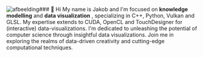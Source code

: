 ![afbeelding](https://github.com/CorrelateVisuals/CorrelateVisuals/assets/29612365/a10573fe-de2e-4c7a-8164-0d808ca74701)### 👋 Hi
My name is Jakob and I'm focused on **knowledge modelling** and **data visualization** , specializing in C++, Python, Vulkan and GLSL. My expertise extends to CUDA, OpenCL and TouchDesigner for (interactive) data-visualizations. I'm dedicated to unleashing the potential of computer science through insightful data visualizations. Join me in exploring the realms of data-driven creativity and cutting-edge computational techniques. 

<!--
**CorrelateVisuals/CorrelateVisuals** is a ✨ _special_ ✨ repository because its `README.md` (this file) appears on your GitHub profile.

Here are some ideas to get you started:

- 🔭 I’m currently working on ...
- 🌱 I’m currently learning ...
- 👯 I’m looking to collaborate on ...
- 🤔 I’m looking for help with ...
- 💬 Ask me about ...
- 📫 How to reach me: ...
- 😄 Pronouns: ...
- ⚡ Fun fact: ...
-->
